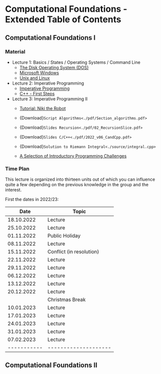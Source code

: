 # Computational Foundations - Extended Table of Contents

## Computational Foundations I
### Material
- Lecture 1: Basics / States / Operating Systems / Command Line
  - [The Disk Operating System (DOS)](basics/mswindows/dos)
  - [Microsoft Windows](basics/mswindows/windows)
  - [Unix and Linux](basics/unix/unix)
- Lecture 2: Imperative Programming
  - [Imperative Programming](imperative_programming)
  - [C++ - First Steps](cppintro)
- Lecture 3: Imperative Programming II
    - [Tutorial: Niki the Robot](tasks_01_niki)
    - {Download}`Script Algorithms<./pdf/Section_algorithms.pdf>`
    - {Download}`Slides Recursion<./pdf/02_RecursionSlice.pdf>`
    - {Download}`Slides C/C++<./pdf/2022_v06_CandCpp.pdf>`
    - {Download}`Solution to Riemann Integral<./source/integral.cpp>`
    
  - [A Selection of Introductory Programming Challenges](tasks_02_cpp)



### Time Plan

This lecture is organized into thirteen units out of which you can influence quite a few depending
on the previous knowledge in the group and the interest.

First the dates in 2022/23:

|Date       | Topic             |
|---------- | ------------------|
|18.10.2022 | Lecture  |
|25.10.2022 | Lecture  |   
|01.11.2022 | Public Holiday    |
|08.11.2022 | Lecture  | 
|15.11.2022 | Conflict (in resolution) |
|22.11.2022 | Lecture  | 
|29.11.2022 | Lecture  | 
|06.12.2022 | Lecture  | 
|13.12.2022 | Lecture  | 
|20.12.2022 | Lecture  | 
|           | Christmas Break   |
|10.01.2023 | Lecture  | 
|17.01.2023 | Lecture  |
|24.01.2023 | Lecture  | 
|31.01.2023 | Lecture  | 
|07.02.2023 | Lecture  | 
|-----------|--------------------|

## Computational Foundations II

